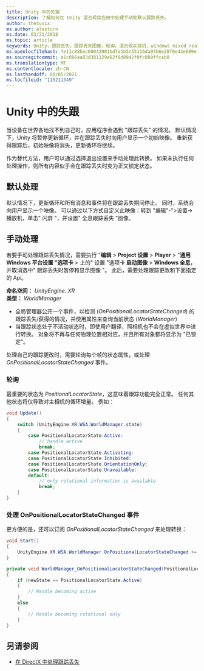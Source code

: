 ```yaml
---
title: Unity 中的失跟
description: 了解如何在 Unity 混合现实应用中处理手动和默认跟踪丢失。
author: thetuvix
ms.author: alexturn
ms.date: 03/21/2018
ms.topic: article
keywords: Unity，跟踪丢失，跟踪丢失图像，轮询，混合现实耳机，windows mixed reality 耳机，虚拟现实耳机
ms.openlocfilehash: fe11c88bec60042901bd7ebb5c55116da97b6e28f0e44e889ef517a03d67245a
ms.sourcegitcommit: a1c086aa83d381129e62f9d8942f0fc889ffcab0
ms.translationtype: MT
ms.contentlocale: zh-CN
ms.lasthandoff: 08/05/2021
ms.locfileid: "115211349"
---
```

# <a name="tracking-loss-in-unity"></a>Unity 中的失跟

当设备在世界各地找不到自己时，应用程序会遇到 "跟踪丢失" 的情况。 默认情况下，Unity 将暂停更新循环，并在跟踪丢失时向用户显示一个初始映像。 重新获得跟踪后，初始映像将消失，更新循环将继续。

作为替代方法，用户可以通过选择退出设置来手动处理此转换。 如果未执行任何处理操作，则所有内容似乎会在跟踪丢失时变为正文锁定状态。

## <a name="default-handling"></a>默认处理

默认情况下，更新循环和所有消息和事件将在跟踪丢失期间停止。 同时，系统会向用户显示一个映像。 可以通过以下方式自定义此映像：转到 "编辑"-">设置->播放机，单击" 闪屏 "，并设置" 全息跟踪丢失 "图像。

## <a name="manual-handling"></a>手动处理

若要手动处理跟踪丢失情况，需要执行 "**编辑**  >  **Project 设置**  >  **Player**  >  "**通用 Windows 平台设置 "选项卡**  >  上的" 设置 "选项卡 **启动图像**  >  **Windows 全息**，并取消选中" 跟踪丢失时暂停和显示图像 "。 此后，需要处理跟踪更改和下面指定的 Api。

**命名空间：** *UnityEngine. XR*<br>
**类型：** *WorldManager*

* 全局管理器公开一个事件，以检测 (*OnPositionalLocatorStateChanged*) 的跟踪丢失/获得的情况，并使用属性来查询当前状态 (*WorldManager*) 
* 当跟踪状态处于不活动状态时，即使用户翻译，照相机也不会在虚拟世界中进行转换。 对象将不再与任何物理位置相对应，并且所有对象都将显示为 "已锁定"。

处理自己的跟踪更改时，需要轮询每个帧的状态属性，或处理 *OnPositionalLocatorStateChanged* 事件。

### <a name="polling"></a>轮询

最重要的状态为 *PositionalLocatorState*，这意味着跟踪功能完全正常。 任何其他状态将仅导致对主相机的循环增量。 例如：

```cs
void Update()
{
    switch (UnityEngine.XR.WSA.WorldManager.state)
    {
        case PositionalLocatorState.Active:
            // handle active
            break;
        case PositionalLocatorState.Activating:
        case PositionalLocatorState.Inhibited:
        case PositionalLocatorState.OrientationOnly:
        case PositionalLocatorState.Unavailable:
        default:
            // only rotational information is available
            break;
    }
}
```

### <a name="handling-the-onpositionallocatorstatechanged-event"></a>处理 OnPositionalLocatorStateChanged 事件

更方便的是，还可以订阅 *OnPositionalLocatorStateChanged* 来处理转换：

```cs
void Start()
{
    UnityEngine.XR.WSA.WorldManager.OnPositionalLocatorStateChanged += WorldManager_OnPositionalLocatorStateChanged;
}

private void WorldManager_OnPositionalLocatorStateChanged(PositionalLocatorState oldState, PositionalLocatorState newState)
{
    if (newState == PositionalLocatorState.Active)
    {
        // Handle becoming active
    }
    else
    {
        // Handle becoming rotational only
    }
}
```

## <a name="see-also"></a>另请参阅

* [在 DirectX 中处理跟踪丢失](../native/coordinate-systems-in-directx.md#handling-tracking-loss)
